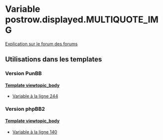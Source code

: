 # Variable postrow.displayed.MULTIQUOTE_IMG
[Explication sur le forum des forums](http://forum.forumactif.com/t294113-listing-des-variables#postrow.displayed.MULTIQUOTE_IMG)

## Utilisations dans les templates

### Version PunBB

#### [Template viewtopic_body](punbb/viewtopic_body.md)
* [Variable à la ligne 244](../punbb/viewtopic_body.tpl#L244)

### Version phpBB2

#### [Template viewtopic_body](subsilver/viewtopic_body.md)
* [Variable à la ligne 140](../subsilver/viewtopic_body.tpl#L140)